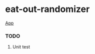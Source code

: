 # eat-out-randomizer

[App](https://eat-out-randomizer.firebaseapp.com "Go and randomize here")

### TODO

1. Unit test